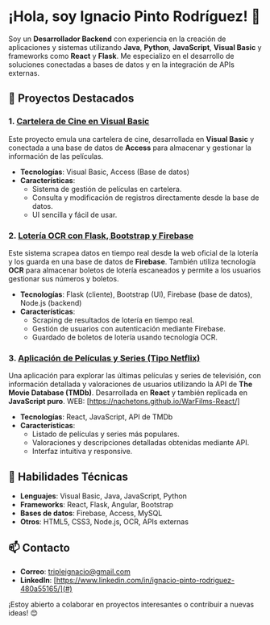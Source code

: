 # ¡Hola, soy Ignacio Pinto Rodríguez! 👋

Soy un **Desarrollador Backend** con experiencia en la creación de aplicaciones y sistemas utilizando **Java**, **Python**, **JavaScript**, **Visual Basic** y frameworks como **React** y **Flask**. Me especializo en el desarrollo de soluciones conectadas a bases de datos y en la integración de APIs externas.

## 🚀 Proyectos Destacados

### 1. [Cartelera de Cine en Visual Basic](https://github.com/nachetons/CARTELERAVB-ACCESS)
Este proyecto emula una cartelera de cine, desarrollada en **Visual Basic** y conectada a una base de datos de **Access** para almacenar y gestionar la información de las películas.

- **Tecnologías**: Visual Basic, Access (Base de datos)
- **Características**: 
  - Sistema de gestión de películas en cartelera.
  - Consulta y modificación de registros directamente desde la base de datos.
  - UI sencilla y fácil de usar.

### 2. [Lotería OCR con Flask, Bootstrap y Firebase](https://github.com/nachetons/LoteriaFlask/tree/Developer)
Este sistema scrapea datos en tiempo real desde la web oficial de la lotería y los guarda en una base de datos de **Firebase**. También utiliza tecnología **OCR** para almacenar boletos de lotería escaneados y permite a los usuarios gestionar sus números y boletos.

- **Tecnologías**: Flask (cliente), Bootstrap (UI), Firebase (base de datos), Node.js (backend)
- **Características**: 
  - Scraping de resultados de lotería en tiempo real.
  - Gestión de usuarios con autenticación mediante Firebase.
  - Guardado de boletos de lotería usando tecnología OCR.

### 3. [Aplicación de Películas y Series (Tipo Netflix)](https://github.com/nachetons/WarFilms-React)
Una aplicación para explorar las últimas películas y series de televisión, con información detallada y valoraciones de usuarios utilizando la API de **The Movie Database (TMDb)**. Desarrollada en **React** y también replicada en **JavaScript puro**.
WEB: [https://nachetons.github.io/WarFilms-React/]

- **Tecnologías**: React, JavaScript, API de TMDb
- **Características**: 
  - Listado de películas y series más populares.
  - Valoraciones y descripciones detalladas obtenidas mediante API.
  - Interfaz intuitiva y responsive.

## 💼 Habilidades Técnicas

- **Lenguajes**: Visual Basic, Java, JavaScript, Python
- **Frameworks**: React, Flask, Angular, Bootstrap
- **Bases de datos**: Firebase, Access, MySQL
- **Otros**: HTML5, CSS3, Node.js, OCR, APIs externas

## 📫 Contacto

- **Correo**: tripleignacio@gmail.com
- **LinkedIn**: [https://www.linkedin.com/in/ignacio-pinto-rodriguez-480a55165/](#)

¡Estoy abierto a colaborar en proyectos interesantes o contribuir a nuevas ideas! 😊


